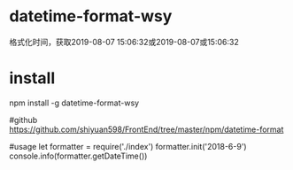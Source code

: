 # datetime-format-wsy
格式化时间，获取2019-08-07 15:06:32或2019-08-07或15:06:32

# install
npm install -g datetime-format-wsy

#github
https://github.com/shiyuan598/FrontEnd/tree/master/npm/datetime-format

#usage
let formatter = require('./index')
formatter.init('2018-6-9')
console.info(formatter.getDateTime())
